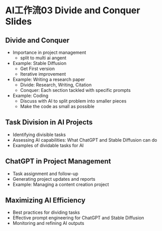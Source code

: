 # AI工作流03 Divide and Conquer Slides

<div class="slide">

## Divide and Conquer
* Importance in project management
  * split to multi ai angent
* Example: Stable Diffusion
  * Get First version
  * Iterative improvement
* Example: Writing a research paper
  * Divide: Research, Writing, Citation
  * Conquer: Each section tackled with specific prompts
* Example: Coding
  * Discuss with AI to split problem into smaller pieces 
  * Make the code as small as possible

</div>

<div class="slide">

## Task Division in AI Projects
* Identifying divisible tasks
* Assessing AI capabilities: What ChatGPT and Stable Diffusion can do
* Examples of dividable tasks for AI
</div>

<div class="slide">

## ChatGPT in Project Management
* Task assignment and follow-up
* Generating project updates and reports
* Example: Managing a content creation project

</div>

<div class="slide">

## Maximizing AI Efficiency
* Best practices for dividing tasks
* Effective prompt engineering for ChatGPT and Stable Diffusion
* Monitoring and refining AI outputs

</div>

<div class="slide">

</div>
